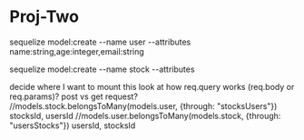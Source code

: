 # Proj-Two

sequelize model:create --name user --attributes name:string,age:integer,email:string

sequelize model:create --name stock --attributes 

decide where I want to mount this
look at how req.query works (req.body or req.params)?
post vs get request?
//models.stock.belongsToMany(models.user, {through: "stocksUsers"}) stocksId, usersId
//models.user.belongsToMany(models.stock, {through: "usersStocks"}) usersId, stocksId